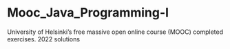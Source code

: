 # Mooc_Java_Programming-I
University of Helsinki’s free massive open online course (MOOC) completed exercises. 2022 solutions
